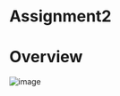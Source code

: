 # Assignment2
# Overview
![image](https://github.com/Harika96711/Assignment2/assets/138857998/b89ff72e-3751-4b88-af78-c878d41755c0)
